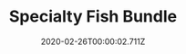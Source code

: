 ---
templateKey: blog-post
featuredpost: false
date: 2020-02-26T00:00:02.711Z
featuredimage: /img/Specialty_Fish_Bundle.png
title: Specialty Fish Bundle
description: Fish Tank
count: 4 out of 4
reward: Dish o The Sea (5)
tags:
  - Pufferfish
  - Ghostfish
  - Sandfish
  - Woodskip
  - bundle
  - Fish Tank
---